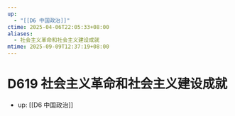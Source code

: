 ```yaml
---
up:
  - "[[D6 中国政治]]"
ctime: 2025-04-06T22:05:33+08:00
aliases:
  - 社会主义革命和社会主义建设成就
mtime: 2025-09-09T12:37:19+08:00
---
```


# D619 社会主义革命和社会主义建设成就

- up: [[D6 中国政治]]
